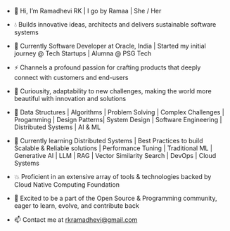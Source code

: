 - 🐼 Hi, I’m Ramadhevi RK | I go by Ramaa | She / Her
- 💧 Builds innovative ideas, architects and delivers sustainable software systems
- 📌 Currently Software Developer at Oracle, India | Started my initial journey @ Tech Startups | Alumna @ PSG Tech 
- ⚡ Channels a profound passion for crafting products that deeply connect with customers and end-users
- 🍋 Curiousity, adaptability to new challenges, making the world more beautiful with innovation and solutions

- 🌼 Data Structures | Algorithms | Problem Solving | Complex Challenges |
     Progamming | Design Patterns| System Design | Software Engineering | Distributed Systems | AI & ML
  
- 🌱 Currently learning Distributed Systems | Best Practices to build Scalable & Reliable solutions | Performance Tuning |
      Traditional ML | Generative AI | LLM | RAG | Vector Similarity Search | DevOps | Cloud Systems

- 💥 Proficient in an extensive array of tools & technologies backed by Cloud Native Computing Foundation 

- 💚 Excited to be a part of the Open Source & Programming community, eager to learn, evolve, and contribute back

- 📫 Contact me at rkramadhevi@gmail.com

<!---
EngineeringWithRamaa/EngineeringWithRamaa is a ✨ special ✨ repository because its `README.md` (this file) appears on your GitHub profile.
You can click the Preview link to take a look at your changes.
--->

